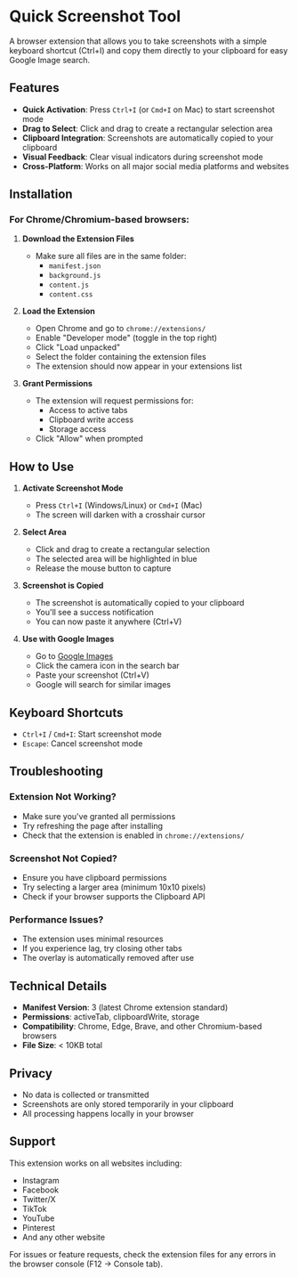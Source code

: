 # Quick Screenshot Tool

A browser extension that allows you to take screenshots with a simple keyboard shortcut (Ctrl+I) and copy them directly to your clipboard for easy Google Image search.

## Features

- **Quick Activation**: Press `Ctrl+I` (or `Cmd+I` on Mac) to start screenshot mode
- **Drag to Select**: Click and drag to create a rectangular selection area
- **Clipboard Integration**: Screenshots are automatically copied to your clipboard
- **Visual Feedback**: Clear visual indicators during screenshot mode
- **Cross-Platform**: Works on all major social media platforms and websites

## Installation

### For Chrome/Chromium-based browsers:

1. **Download the Extension Files**
   - Make sure all files are in the same folder:
     - `manifest.json`
     - `background.js`
     - `content.js`
     - `content.css`

2. **Load the Extension**
   - Open Chrome and go to `chrome://extensions/`
   - Enable "Developer mode" (toggle in the top right)
   - Click "Load unpacked"
   - Select the folder containing the extension files
   - The extension should now appear in your extensions list

3. **Grant Permissions**
   - The extension will request permissions for:
     - Access to active tabs
     - Clipboard write access
     - Storage access
   - Click "Allow" when prompted

## How to Use

1. **Activate Screenshot Mode**
   - Press `Ctrl+I` (Windows/Linux) or `Cmd+I` (Mac)
   - The screen will darken with a crosshair cursor

2. **Select Area**
   - Click and drag to create a rectangular selection
   - The selected area will be highlighted in blue
   - Release the mouse button to capture

3. **Screenshot is Copied**
   - The screenshot is automatically copied to your clipboard
   - You'll see a success notification
   - You can now paste it anywhere (Ctrl+V)

4. **Use with Google Images**
   - Go to [Google Images](https://images.google.com)
   - Click the camera icon in the search bar
   - Paste your screenshot (Ctrl+V)
   - Google will search for similar images

## Keyboard Shortcuts

- `Ctrl+I` / `Cmd+I`: Start screenshot mode
- `Escape`: Cancel screenshot mode

## Troubleshooting

### Extension Not Working?
- Make sure you've granted all permissions
- Try refreshing the page after installing
- Check that the extension is enabled in `chrome://extensions/`

### Screenshot Not Copied?
- Ensure you have clipboard permissions
- Try selecting a larger area (minimum 10x10 pixels)
- Check if your browser supports the Clipboard API

### Performance Issues?
- The extension uses minimal resources
- If you experience lag, try closing other tabs
- The overlay is automatically removed after use

## Technical Details

- **Manifest Version**: 3 (latest Chrome extension standard)
- **Permissions**: activeTab, clipboardWrite, storage
- **Compatibility**: Chrome, Edge, Brave, and other Chromium-based browsers
- **File Size**: < 10KB total

## Privacy

- No data is collected or transmitted
- Screenshots are only stored temporarily in your clipboard
- All processing happens locally in your browser

## Support

This extension works on all websites including:
- Instagram
- Facebook
- Twitter/X
- TikTok
- YouTube
- Pinterest
- And any other website

For issues or feature requests, check the extension files for any errors in the browser console (F12 → Console tab).
